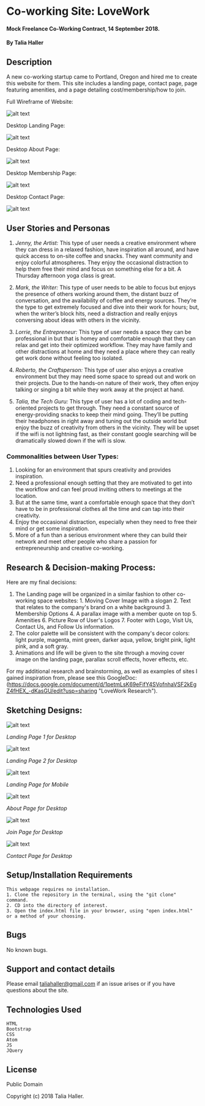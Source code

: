 # Co-working Site: LoveWork

#### Mock Freelance Co-Working Contract, 14 September 2018.
#### By Talia Haller

## Description

A new co-working startup came to Portland, Oregon and hired me to create this website for them. This site includes a landing page, contact page, page featuring amenities, and a page detailing cost/membership/how to join.

Full Wireframe of Website:

![alt text](img/fullshot2.png)


Desktop Landing Page:

![alt text](img/desktopLandingPage.png)

Desktop About Page:

![alt text](img/desktopAboutPage.png)

Desktop Membership Page:

![alt text](img/membership.png)

Desktop Contact Page:

![alt text](img/contact.png)


## User Stories and Personas

1. *Jenny, the Artist:* This type of user needs a creative environment where they can dress in a relaxed fashion, have inspiration all around, and have quick access to on-site coffee and snacks. They want community and enjoy colorful atmospheres. They enjoy the occasional distraction to help them free their mind and focus on something else for a bit. A Thursday afternoon yoga class is great.

2. *Mark, the Writer:* This type of user needs to be able to focus but enjoys the presence of others working around them, the distant buzz of conversation, and the availability of coffee and energy sources. They’re the type to get extremely focused and dive into their work for hours; but, when the writer’s block hits, need a distraction and really enjoys conversing about ideas with others in the vicinity.

3. *Lorrie, the Entrepreneur:* This type of user needs a space they can be professional in but that is homey and comfortable enough that they can relax and get into their optimized workflow. They may have family and other distractions at home and they need a place where they can really get work done without feeling too isolated.

4. *Roberto, the Craftsperson:* This type of user also enjoys a creative environment but they may need some space to spread out and work on their projects. Due to the hands-on nature of their work, they often enjoy talking or singing a bit while they work away at the project at hand.

5. *Talia, the Tech Guru:* This type of user has a lot of coding and tech-oriented projects to get through. They need a constant source of energy-providing snacks to keep their mind going. They’ll be putting their headphones in right away and tuning out the outside world but enjoy the buzz of creativity from others in the vicinity. They will be upset if the wifi is not lightning fast, as their constant google searching will be dramatically slowed down if the wifi is slow.

### Commonalities between User Types:
  1. Looking for an environment that spurs creativity and provides inspiration.
  2. Need a professional enough setting that they are motivated to get into the workflow and can feel proud inviting others to meetings at the location.
  3. But at the same time, want a comfortable enough space that they don’t have to be in professional clothes all the time and can tap into their creativity.
  4. Enjoy the occasional distraction, especially when they need to free their mind or get some inspiration.
  5. More of a fun than a serious environment where they can build their network and meet other people who share a passion for entrepreneurship and creative co-working.

## Research & Decision-making Process:

Here are my final decisions:
1. The Landing page will be organized in a similar fashion to other co-working space websites: 1. Moving Cover Image with a slogan 2. Text that relates to the company's brand on a white background 3. Membership Options 4. A parallax image with a member quote on top 5. Amenities 6. Picture Row of User's Logos 7. Footer with Logo, Visit Us, Contact Us, and Follow Us information.
2. The color palette will be consistent with the company's decor colors: light purple, magenta, mint green, darker aqua, yellow, bright pink, light pink, and a soft gray.
3. Animations and life will be given to the site through a moving cover image on the landing page, parallax scroll effects, hover effects, etc.

For my additional research and brainstorming, as well as examples of sites I gained inspiration from, please see this GoogleDoc: (https://docs.google.com/document/d/1petmLsK69eFifY4SVofnhaVSF2kEgZ4fHEX_-dKasGU/edit?usp=sharing "LoveWork Research").

## Sketching Designs:

![alt text](img/sketch1.jpg)

*Landing Page 1 for Desktop*

![alt text](img/sketch2.jpg)

*Landing Page 2 for Desktop*

![alt text](img/sketch3.jpg)

*Landing Page for Mobile*

![alt text](img/sketch4.jpg)

*About Page for Desktop*

![alt text](img/sketch5.jpg)

*Join Page for Desktop*

![alt text](img/sketch6.jpg)

*Contact Page for Desktop*

## Setup/Installation Requirements

    This webpage requires no installation.
    1. Clone the repository in the terminal, using the "git clone" command.
    2. CD into the directory of interest.
    3. Open the index.html file in your browser, using "open index.html" or a method of your choosing.

## Bugs

No known bugs.

## Support and contact details

Please email taliahaller@gmail.com if an issue arises or if you have questions about the site.

## Technologies Used

    HTML
    Bootstrap
    CSS
    Atom
    JS
    JQuery

## License

Public Domain

Copyright (c) 2018 Talia Haller.
